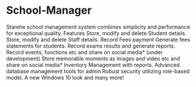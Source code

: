# School-Manager
Starehe school management system combines simplicity and performance for exceptional quality.  Features Store, modify and delete Student details. Store, modify and delete Staff details. Record Fees payment Generate fees statements for students. Record exams results and generate reports. Record events, functions etc and share on social media* (under development) Store memorable moments as images and video etc and share on social media* Inventory Management with reports. Advanced database management tools for admin Robust security utilizing role-based model. A new Windows 10 look and many more!
